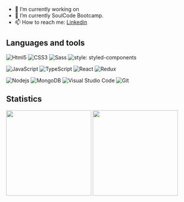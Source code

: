 


- 🔭 I’m currently working on
- 🌱 I’m currently SoulCode Bootcamp.
- 📫 How to reach me: [Linkedin](https://www.linkedin.com/in/tiago-ramos-7780831a3/)

## Languages and tools

![Html5](https://img.shields.io/badge/-Html5-000000?style=flat&logo=HTML5)
![CSS3](https://img.shields.io/badge/-Css3-000000?style=flat&logo=css3&logoColor=1572B6)
![Sass](https://img.shields.io/badge/-Sass-black?style=flat-square&logo=SASS)
![style: styled-components](https://img.shields.io/badge/style-%F0%9F%92%85%20styled--components-orange.svg?colorB=black&colorA=black)

![JavaScript](https://img.shields.io/badge/-JavaScript-black?style=flat-square&logo=javascript)
![TypeScript](https://img.shields.io/badge/-TypeScript-000000?style=flat&logo=typescript)
![React](https://img.shields.io/badge/-React-black?style=flat-square&logo=react)
![Redux](https://img.shields.io/badge/-Redux-black?style=flat-square&logo=Redux&logoColor=1572B6)

![Nodejs](https://img.shields.io/badge/-Nodejs-black?style=flat-square&logo=Node.js)
![MongoDB](https://img.shields.io/badge/-MongoDB-000000?style=flat&logo=mongodb)
![Visual Studio Code](https://img.shields.io/badge/-VSCode-000000?style=flat&logo=visual-studio-code&logoColor=007ACC)
![Git](https://img.shields.io/badge/-Git-black?style=flat-square&logo=git)
## Statistics
<div>
 <img align="center" height="230rem"  src="https://github-readme-stats.vercel.app/api/top-langs/?username=Tiago-devop&langs_count=5&theme=tokyonight" >
 <img align="center" height="230rem"  src="https://github-readme-stats.vercel.app/api/?username=Tiago-devop&count_private=true&theme=tokyonight&showicons=true" >
<div>

